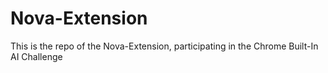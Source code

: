# Nova-Extension
This is the repo of the Nova-Extension, participating in the Chrome Built-In AI Challenge
